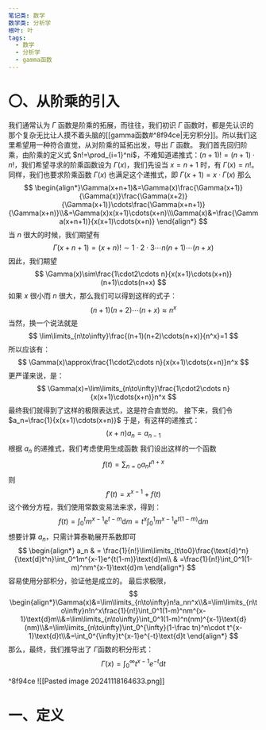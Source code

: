 ```yaml
---
笔记类: 数学
数学类: 分析学
根叶: 叶
tags:
  - 数学
  - 分析学
  - gamma函数
---
```

# 〇、从阶乘的引入
我们通常认为 $\Gamma$ 函数是阶乘的拓展，而往往，我们初识 $\Gamma$ 函数时，都是先认识的那个复杂无比让人摸不着头脑的[[gamma函数#^8f94ce|无穷积分]]。所以我们这里希望用一种符合直觉，从对阶乘的延拓出发，导出 $\Gamma$ 函数。
我们首先回归阶乘，由阶乘的定义式 $n!=\prod_{i=1}^ni$，不难知道递推式：$(n+1)!=(n+1)\cdot n!$，我们希望寻求的阶乘函数设为 $\Gamma(x)$，我们先设当 $x=n+1$ 时，有 $\Gamma(x)=n!$。同样，我们也要求阶乘函数 $\Gamma(x)$ 也满足这个递推式，即 $\Gamma(x+1)=x\cdot\Gamma(x)$
那么
$$
\begin{align*}\Gamma(x+n+1)&=\Gamma(x)\frac{\Gamma(x+1)}{\Gamma(x)}\frac{\Gamma(x+2)}{\Gamma(x+1)}\cdots\frac{\Gamma(x+n+1)}{\Gamma(x+n)}\\&=\Gamma(x)x(x+1)\cdots(x+n)\\\Gamma(x)&=\frac{\Gamma(x+n+1)}{x(x+1)\cdots(x+n)}
\end{align*}
$$
当 $n$ 很大的时候，我们期望有
$$
\Gamma(x+n+1) = (x+n)!\sim1\cdot2\cdot3\cdots n(n+1)\cdots(n+x)
$$
因此，我们期望
$$
\Gamma(x)\sim\frac{1\cdot2\cdots n}{x(x+1)\cdots(x+n)}(n+1)\cdots(n+x)
$$
如果 $x$ 很小而 $n$ 很大，那么我们可以得到这样的式子：
$$
(n+1)(n+2)\cdots(n+x)\approx n^x
$$
当然，换一个说法就是
$$
\lim\limits_{n\to\infty}\frac{(n+1)(n+2)\cdots(n+x)}{n^x}=1
$$
所以应该有：
$$
\Gamma(x)\approx\frac{1\cdot2\cdots n}{x(x+1)\cdots(x+n)}n^x
$$
更严谨来说，是：
$$
\Gamma(x)=\lim\limits_{n\to\infty}\frac{1\cdot2\cdots n}{x(x+1)\cdots(x+n)}n^x
$$
最终我们就得到了这样的极限表达式，这是符合直觉的。
接下来，我们令 $a_n=\frac{1}{x(x+1)\cdots(x+n)}$
于是，有这样的递推式：
$$
(x+n)a_n=a_{n-1}
$$
根据 $a_n$ 的递推式，我们考虑使用生成函数
我们设出这样的一个函数
$$
f(t)=\sum_{n=0}a_nt^{n+x}
$$
则
$$
f'(t)=x^{x-1}+f(t)
$$
这个微分方程，我们使用常数变易法来求，得到：
$$
f(t)=\int_0^tm^{x-1}e^{t-m}\text{d}m=t^x\int_0^1m^{x-1}e^{t(1-m)}\text{d}m
$$
想要计算 $a_n$，只需计算泰勒展开系数即可
$$
\begin{align*}
a_n & = \frac{1}{n!}\lim\limits_{t\to0}\frac{\text{d}^n}{\text{d}t^n}\int_0^1m^{x-1}e^{t(1-m)}\text{d}m\\
& =\frac{1}{n!}\int_0^1(1-m)^nm^{x-1}\text{d}m
\end{align*}
$$
容易使用分部积分，验证他是成立的。
最后求极限，
$$
\begin{align*}\Gamma(x)&=\lim\limits_{n\to\infty}n!a_nn^x\\&=\lim\limits_{n\to\infty}n!n^x\frac{1}{n!}\int_0^1(1-m)^nm^{x-1}\text{d}m\\&=\lim\limits_{n\to\infty}\int_0^1(1-m)^n(nm)^{x-1}\text{d}(nm)\\&=\lim\limits_{n\to\infty}\int_0^{\infty}(1-\frac tn)^n\cdot t^{x-1}\text{d}t\\&=\int_0^{\infty}t^{x-1}e^{-t}\text{d}t
\end{align*}
$$
那么，最终，我们推导出了 $\Gamma$函数的积分形式：
$$
\Gamma(x)=\int_0^{\infty}t^{x-1}e^{-t}\text{d}t
$$

^8f94ce
![[Pasted image 20241118164633.png]]
# 一、定义
